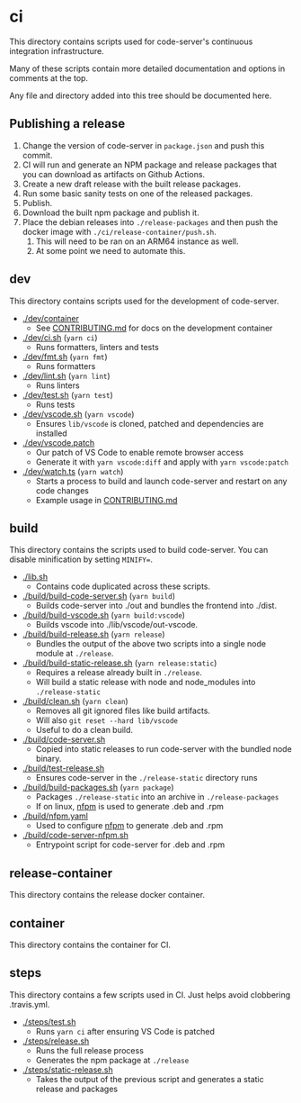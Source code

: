 # ci

This directory contains scripts used for code-server's continuous integration infrastructure.

Many of these scripts contain more detailed documentation and options in comments at the top.

Any file and directory added into this tree should be documented here.

## Publishing a release

1. Change the version of code-server in `package.json` and push this commit.
1. CI will run and generate an NPM package and release packages that you can download
   as artifacts on Github Actions.
1. Create a new draft release with the built release packages.
1. Run some basic sanity tests on one of the released packages.
1. Publish.
1. Download the built npm package and publish it.
1. Place the debian releases into `./release-packages` and then push the docker
   image with `./ci/release-container/push.sh`.
   1. This will need to be ran on an ARM64 instance as well.
   1. At some point we need to automate this.

## dev

This directory contains scripts used for the development of code-server.

- [./dev/container](./dev/container)
  - See [CONTRIBUTING.md](../doc/CONTRIBUTING.md) for docs on the development container
- [./dev/ci.sh](./dev/ci.sh) (`yarn ci`)
  - Runs formatters, linters and tests
- [./dev/fmt.sh](./dev/fmt.sh) (`yarn fmt`)
  - Runs formatters
- [./dev/lint.sh](./dev/lint.sh) (`yarn lint`)
  - Runs linters
- [./dev/test.sh](./dev/test.sh) (`yarn test`)
  - Runs tests
- [./dev/vscode.sh](./dev/vscode.sh) (`yarn vscode`)
  - Ensures `lib/vscode` is cloned, patched and dependencies are installed
- [./dev/vscode.patch](./dev/vscode.patch)
  - Our patch of VS Code to enable remote browser access
  - Generate it with `yarn vscode:diff` and apply with `yarn vscode:patch`
- [./dev/watch.ts](./dev/watch.ts) (`yarn watch`)
  - Starts a process to build and launch code-server and restart on any code changes
  - Example usage in [CONTRIBUTING.md](../doc/CONTRIBUTING.md)

## build

This directory contains the scripts used to build code-server.
You can disable minification by setting `MINIFY=`.

- [./lib.sh](./lib.sh)
  - Contains code duplicated across these scripts.
- [./build/build-code-server.sh](./build/build-code-server.sh) (`yarn build`)
  - Builds code-server into ./out and bundles the frontend into ./dist.
- [./build/build-vscode.sh](./build/build-vscode.sh) (`yarn build:vscode`)
  - Builds vscode into ./lib/vscode/out-vscode.
- [./build/build-release.sh](./build/build-release.sh) (`yarn release`)
  - Bundles the output of the above two scripts into a single node module at `./release`.
- [./build/build-static-release.sh](./build/build-static-release.sh) (`yarn release:static`)
  - Requires a release already built in `./release`.
  - Will build a static release with node and node_modules into `./release-static`
- [./build/clean.sh](./build/clean.sh) (`yarn clean`)
  - Removes all git ignored files like build artifacts.
  - Will also `git reset --hard lib/vscode`
  - Useful to do a clean build.
- [./build/code-server.sh](./build/code-server.sh)
  - Copied into static releases to run code-server with the bundled node binary.
- [./build/test-release.sh](./build/test-static-release.sh)
  - Ensures code-server in the `./release-static` directory runs
- [./build/build-packages.sh](./build/build-static-pkgs.sh) (`yarn package`)
  - Packages `./release-static` into an archive in `./release-packages`
  - If on linux, [nfpm](https://github.com/goreleaser/nfpm) is used to generate .deb and .rpm
- [./build/nfpm.yaml](./build/nfpm.yaml)
  - Used to configure [nfpm](https://github.com/goreleaser/nfpm) to generate .deb and .rpm
- [./build/code-server-nfpm.sh](./build/code-server-nfpm.sh)
  - Entrypoint script for code-server for .deb and .rpm

## release-container

This directory contains the release docker container.

## container

This directory contains the container for CI.

## steps

This directory contains a few scripts used in CI.
Just helps avoid clobbering .travis.yml.

- [./steps/test.sh](./steps/test.sh)
  - Runs `yarn ci` after ensuring VS Code is patched
- [./steps/release.sh](./steps/release.sh)
  - Runs the full release process
  - Generates the npm package at `./release`
- [./steps/static-release.sh](./steps/static-release.sh)
  - Takes the output of the previous script and generates a static release and packages
